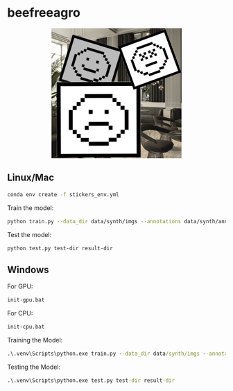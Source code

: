 # beefreeagro

<div align="center">
  <img src="data/synth/imgs/1.jpg" alt="beefreeagro logo" width="300"/>
</div>

## Linux/Mac

```bash
conda env create -f stickers_env.yml
```

Train the model:

```bash
python train.py --data_dir data/synth/imgs --annotations data/synth/annotations.txt --epochs 50 --model_size n
```

Test the model:

```bash
python test.py test-dir result-dir
```

## Windows

For GPU:

```cmd
init-gpu.bat
```

For CPU:

```cmd
init-cpu.bat
```

Training the Model:

```cmd
.\.venv\Scripts\python.exe train.py --data_dir data/synth/imgs --annotations data/synth/annotations.txt --epochs 50 --model_size n
```

Testing the Model:

```cmd
.\.venv\Scripts\python.exe test.py test-dir result-dir
```
